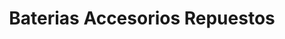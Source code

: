 ---
title: "Baterias Accesorios Repuestos"
url: /santiago/baterias-accesorios-repuestos/
shop: Autoteile
---